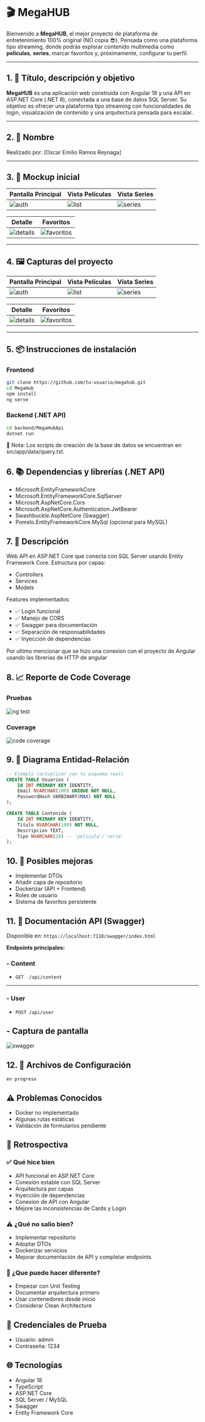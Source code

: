 # 🎬 MegaHUB

Bienvenido a **MegaHUB**, el mejor proyecto de plataforma de entretenimiento 100% original (NO copia 😎). Pensada como una plataforma tipo streaming, donde podrás explorar contenido multimedia como **películas**, **series**, marcar favoritos y, próximamente, configurar tu perfil.

---

## 1. 📌 Título, descripción y objetivo

**MegaHUB** es una aplicación web construida con Angular 18 y una API en ASP.NET Core (.NET 8), conectada a una base de datos SQL Server. Su objetivo es ofrecer una plataforma tipo streaming con funcionalidades de login, visualización de contenido y una arquitectura pensada para escalar.

---

## 2. 👤 Nombre

Realizado por: [Oscar Emilio Ramos Reynaga]

---

## 3. 🧱 Mockup inicial


| Pantalla Principal | Vista Películas | Vista Series |
|--------------------|------------------|---------------|
| ![auth](public/auth.png) | ![list](public/list.png) | ![series](public/series.png) |

| Detalle | Favoritos |
|---------|-----------|
| ![details](public/details.png) | ![favoritos](public/favoritos.png) |

---

## 4. 🖼️ Capturas del proyecto

| Pantalla Principal | Vista Películas | Vista Series |
|--------------------|------------------|---------------|
| ![auth](public/auth.png) | ![list](public/list.png) | ![series](public/series.png) |

| Detalle | Favoritos |
|---------|-----------|
| ![details](public/details.png) | ![favoritos](public/favoritos.png) |

---

## 5. 📦 Instrucciones de instalación

### Frontend
```bash
git clone https://github.com/tu-usuario/megahub.git
cd MegaHub
npm install
ng serve
```

### Backend (.NET API)
```bash
cd backend/MegaHubApi
dotnet run
```
📝 Nota: Los scripts de creación de la base de datos se encuentran en src/app/data/query.txt.



## 6. 📚 Dependencias y librerías (.NET API)
- Microsoft.EntityFrameworkCore
- Microsoft.EntityFrameworkCore.SqlServer
- Microsoft.AspNetCore.Cors
- Microsoft.AspNetCore.Authentication.JwtBearer
- Swashbuckle.AspNetCore (Swagger)
- Pomelo.EntityFrameworkCore.MySql (opcional para MySQL)

## 7. 🔧 Descripción
Web API en ASP.NET Core que conecta con SQL Server usando Entity Framework Core. Estructura por capas:
- Controllers
- Services 
- Models

Features implementados:
- ✅ Login funcional
- ✅ Manejo de CORS
- ✅ Swagger para documentación
- ✅ Separación de responsabilidades
- ✅ Inyección de dependencias

Por ultimo mencionar que se hizo una conexion con el proyecto de Angular usando las librerias de HTTP de angular

## 8. 📈 Reporte de Code Coverage
### Pruebas
![ng test](public/pruebas.jpg)

### Coverage
![code coverage](public/coverage.jpg)

## 9. 🧠 Diagrama Entidad-Relación
```sql
-- Ejemplo (actualizar con tu esquema real)
CREATE TABLE Usuarios (
    Id INT PRIMARY KEY IDENTITY,
    Email NVARCHAR(100) UNIQUE NOT NULL,
    PasswordHash VARBINARY(MAX) NOT NULL
);

CREATE TABLE Contenido (
    Id INT PRIMARY KEY IDENTITY,
    Titulo NVARCHAR(100) NOT NULL,
    Descripcion TEXT,
    Tipo NVARCHAR(20) -- 'pelicula'/'serie'
);
```


## 10. 🔮 Posibles mejoras
- Implementar DTOs
- Añadir capa de repositorio
- Dockerizar (API + Frontend)
- Roles de usuario
- Sistema de favoritos persistente

## 11. 📘 Documentación API (Swagger)
Disponible en: `https://localhost:7118/swagger/index.html`

**Endpoints principales:**
### - Content
- `GET  /api/content`
---
### - User

- `POST /api/user`

## - Captura de pantalla
![swagger](public/swagger.png)

## 12. 🧪 Archivos de Configuración
```
en progreso
```

## ⚠️ Problemas Conocidos
- Docker no implementado
- Algunas rutas estáticas
- Validación de formularios pendiente

## 🔄 Retrospectiva
### ✅ Qué hice bien
- API funcional en ASP.NET Core
- Conexión estable con SQL Server
- Arquitectura por capas
- Inyección de dependencias
- Conexion de API con Angular
- Mejore las inconsistencias de Cards y Login

### ⚠️ ¿Qué no salio bien?
- Implementar repositorio
- Adoptar DTOs
- Dockerizar servicios
- Mejorar documentación de API y completar endpoints

### 🔁 ¿Que puedo hacer diferente?
- Empezar con Unit Testing
- Documentar arquitectura primero
- Usar contenedores desde inicio
- Considerar Clean Architecture

## 🔐 Credenciales de Prueba
- Usuario: admin
- Contraseña: 1234

## 🌐 Tecnologías
- Angular 18
- TypeScript  
- ASP.NET Core
- SQL Server / MySQL
- Swagger
- Entity Framework Core
